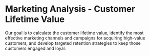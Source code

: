 # Marketing Analysis - Customer Lifetime Value

Our goal is to calculate the customer lifetime value, identify the most effective marketing channels and campaigns for acquiring high-value customers, and develop targeted retention strategies to keep those customers engaged and loyal.


